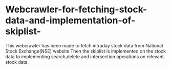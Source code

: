 # Webcrawler-for-fetching-stock-data-and-implementation-of-skiplist-

This webcrawler has been made to fetch intraday stock data from National Stock Exchange(NSE) website.Then the skiplist is implemented on the stock data to implementing search,delete and intersection operations on relevant stock data.
